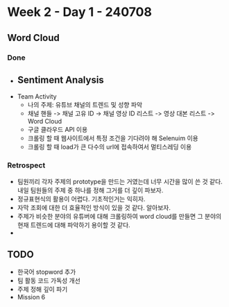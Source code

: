 # Week 2 - Day 1 - 240708

## Word Cloud
### Done
- Sentiment Analysis
    - 
- Team Activity
    - 나의 주제: 유튜브 채널의 트렌드 및 성향 파악
    - 채널 핸들 -> 채널 고유 ID -> 채널 영상 ID 리스트 -> 영상 대본 리스트 -> Word Cloud
    - 구글 클라우드 API 이용
    - 크롤링 할 때 웹사이트에서 특정 조건을 기다려야 해 Selenuim 이용
    - 크롤링 할 때 load가 큰 다수의 url에 접속하여서 멀티스레딩 이용
### Retrospect
- 팀원끼리 각자 주제의 prototype을 만드는 거였는데 너무 시간을 많이 쓴 것 같다. 내일 팀원들의 주제 중 하나를 정해 그거를 더 깊이 파보자.
- 정규표현식의 활용이 어렵다. 기초적인거는 익히자.
- 자막 조회에 대한 더 효율적인 방식이 있을 것 같다. 알아보자.
- 주제가 비슷한 분야의 유튜버에 대해 크롤링하여 word cloud를 만들면 그 분야의 현재 트렌드에 대해 파악하기 용이할 것 같다.
- 

## TODO
- 한국어 stopword 추가
- 팀 활동 코드 가독성 개선
- 주제 정해 깊이 파기
- Mission 6